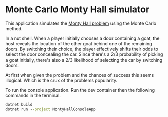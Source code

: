 # Monte Carlo Monty Hall simulator

This application simulates the 
[Monty Hall problem](https://en.wikipedia.org/wiki/Monty_Hall_problem) using the Monte Carlo method.

In a nut shell. When a player initially chooses a door containing a goat, the host reveals the 
location of the other goat behind one of the remaining doors. By switching 
their choice, the player effectively shifts their odds to select the door 
concealing the car. Since there's a 2/3 probability of picking a goat 
initially, there's also a 2/3 likelihood of selecting the car by switching 
doors.

At first when given the problem and the chances of success this seems 
illogical. Which is the crux of the problems popularity.


To run the console application. Run the dev container then the following 
commands in the terminal.

```cmd
dotnet build
dotnet run --project MontyHallConsoleApp